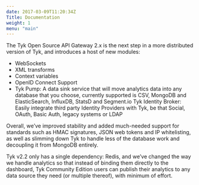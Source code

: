 ```yaml
---
date: 2017-03-09T11:20:34Z
Title: Documentation
weight: 1
menu: "main"
---
```


The Tyk Open Source API Gateway 2.x is the next step in a more distributed version of Tyk, and introduces a host of new modules:

* WebSockets
* XML transforms
* Context variables
* OpenID Connect Support
* Tyk Pump: A data sink service that will move analytics data into any database that you choose, currently supported is CSV, MongoDB and ElasticSearch, InfluxDB, StatsD and Segment.io
Tyk Identity Broker: Easily integrate third party Identity Providers with Tyk, be that Social, OAuth, Basic Auth, legacy systems or LDAP

Overall, we’ve improved stability and added much-needed support for standards such as HMAC signatures, JSON web tokens and IP whitelisting, as well as slimming down Tyk to handle less of the database work and decoupling it from MongoDB entirely.

Tyk v2.2 only has a single dependency: Redis, and we’ve changed the way we handle analytics so that instead of binding them directly to the dashboard, Tyk Community Edition users can publish their analytics to any data source they need (or multiple thereof), with minimum of effort.